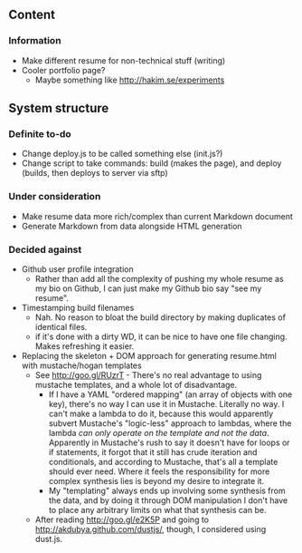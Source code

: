 ## Content
### Information
- Make different resume for non-technical stuff (writing)
- Cooler portfolio page?
  - Maybe something like http://hakim.se/experiments

## System structure
### Definite to-do
- Change deploy.js to be called something else (init.js?)
- Change script to take commands: build (makes the page), and deploy (builds, then deploys to server via sftp)

### Under consideration
- Make resume data more rich/complex than current Markdown document
- Generate Markdown from data alongside HTML generation

### Decided against
- Github user profile integration
  - Rather than add all the complexity of pushing my whole resume as my bio on Github, I can just make my Github bio say "see my resume".
- Timestamping build filenames
  - Nah. No reason to bloat the build directory by making duplicates of identical files.
  - if it's done with a dirty WD, it can be nice to have one file changing. Makes refreshing it easier.
- Replacing the skeleton + DOM approach for generating resume.html with mustache/hogan templates
  - See http://goo.gl/RUzrT - There's no real advantage to using mustache templates, and a whole lot of disadvantage.
    - If I have a YAML "ordered mapping" (an array of objects with one key), there's no way I can use it in Mustache. Literally no way.
      I can't make a lambda to do it, because this would apparently subvert Mustache's "logic-less" approach to lambdas, where
      the lambda *can only operate on the template and not the data*. Apparently in Mustache's rush to say it doesn't have for loops
      or if statements, it forgot that it still has crude iteration and conditionals, and according to Mustache, that's all
      a template should ever need. Where it feels the responsibility for more complex synthesis lies is beyond my desire to integrate it.
    - My "templating" always ends up involving some synthesis from the data, and by doing it through DOM manipulation I don't have to place
      any arbitrary limits on what that synthesis can be.
  - After reading http://goo.gl/e2K5P and going to http://akdubya.github.com/dustjs/, though, I considered using dust.js.
